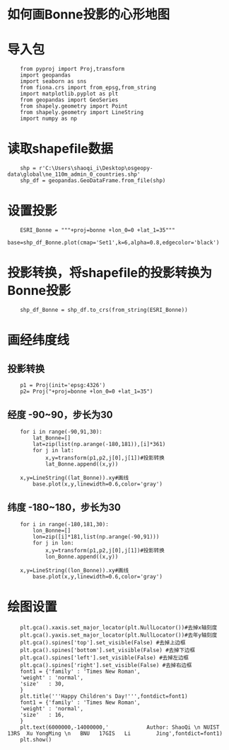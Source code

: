 如何画Bonne投影的心形地图
======================
# 导入包
		from pyproj import Proj,transform
		import geopandas
		import seaborn as sns
		from fiona.crs import from_epsg,from_string
		import matplotlib.pyplot as plt
		from geopandas import GeoSeries
		from shapely.geometry import Point
		from shapely.geometry import LineString
		import numpy as np
# 读取shapefile数据
		shp = r'C:\Users\shaoqi_i\Desktop\osgeopy-data\global\ne_110m_admin_0_countries.shp'
		shp_df = geopandas.GeoDataFrame.from_file(shp)

# 设置投影
		ESRI_Bonne = """+proj=bonne +lon_0=0 +lat_1=35"""
		base=shp_df_Bonne.plot(cmap='Set1',k=6,alpha=0.8,edgecolor='black')
# 投影转换，将shapefile的投影转换为Bonne投影
		shp_df_Bonne = shp_df.to_crs(from_string(ESRI_Bonne))
# 画经纬度线
## 投影转换
		p1 = Proj(init='epsg:4326')
		p2= Proj("+proj=bonne +lon_0=0 +lat_1=35")
## 经度 -90~90，步长为30
		for i in range(-90,91,30):
    		lat_Bonne=[]
    		lat=zip(list(np.arange(-180,181)),[i]*361)
    		for j in lat:
				x,y=transform(p1,p2,j[0],j[1])#投影转换
				lat_Bonne.append((x,y)) 
		
		x,y=LineString((lat_Bonne)).xy#画线
    		base.plot(x,y,linewidth=0.6,color='gray')
## 纬度 -180~180，步长为30
		for i in range(-180,181,30):
    		lon_Bonne=[]
    		lon=zip([i]*181,list(np.arange(-90,91)))
    		for j in lon:
				x,y=transform(p1,p2,j[0],j[1])#投影转换
				lon_Bonne.append((x,y))
		
		x,y=LineString((lon_Bonne)).xy#画线
    		base.plot(x,y,linewidth=0.6,color='gray')
# 绘图设置
		plt.gca().xaxis.set_major_locator(plt.NullLocator())#去掉x轴刻度
		plt.gca().yaxis.set_major_locator(plt.NullLocator())#去年y轴刻度
		plt.gca().spines['top'].set_visible(False) #去掉上边框
		plt.gca().spines['bottom'].set_visible(False) #去掉下边框
		plt.gca().spines['left'].set_visible(False) #去掉左边框
		plt.gca().spines['right'].set_visible(False) #去掉右边框
		font1 = {'family' : 'Times New Roman',  
		'weight' : 'normal',  
		'size'   : 30,  
		}  
		plt.title('''Happy Children's Day!''',fontdict=font1)
		font1 = {'family' : 'Times New Roman',  
		'weight' : 'normal',  
		'size'   : 16,  
		}  
		plt.text(6000000,-14000000,'            Author: ShaoQi \n NUIST  13RS  Xu YongMing \n   BNU   17GIS   Li 		Jing',fontdict=font1)
		plt.show()
				
				
				
				
				
